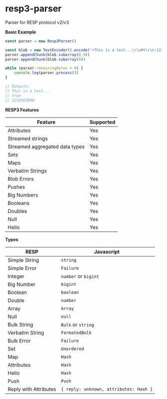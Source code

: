 # resp3-parser
Parser for RESP protocol v2/v3

**Basic Example**

```ts
const parser = new Resp3Parser()

const blob = new TextEncoder().encode('+This is a test...\r\n#t\r\n:1234567890\r\n')
parser.appendChunk(blob.subarray(0,9))
parser.appendChunk(blob.subarray(9))

while (parser.remainingBytes > 0) {
    console.log(parser.process())
}

// Outputs:
// This is a test...
// true
// 1234567890

```

**RESP3 Features**

| Feature                        | Supported |
|--------------------------------|-----------|
| Attributes                     | Yes       |
| Streamed strings               | Yes       |
| Streamed aggregated data types | Yes       |
| Sets                           | Yes       |
| Maps                           | Yes       |
| Verbatim Strings               | Yes       |
| Blob Errors                    | Yes       |
| Pushes                         | Yes       |
| Big Numbers                    | Yes       |
| Booleans                       | Yes       |
| Doubles                        | Yes       |
| Null                           | Yes       |
| Hello                          | Yes       |

**Types**

| RESP                  | Javascript                             |
|-----------------------|----------------------------------------|
| Simple String         | `string`                               |
| Simple Error          | `Failure`                              |
| Integer               | `number` or `bigint`                   |
| Big Number            | `bigint`                               |
| Boolean               | `boolean`                              |
| Double                | `number`                               |
| Array                 | `Array`                                |
| Null                  | `null`                                 |
| Bulk String           | `Bulk` or `string`                     |
| Verbatim String       | `FormatedBulk`                         |
| Bulk Error            | `Failure`                              |
| Set                   | `Unordered`                            |
| Map                   | `Hash`                                 |
| Attributes            | `Hash`                                 |
| Hello                 | `Hash`                                 |
| Push                  | `Push`                                 |
| Reply with Attributes | `{ reply: unknown, attributes: Hash }` |
